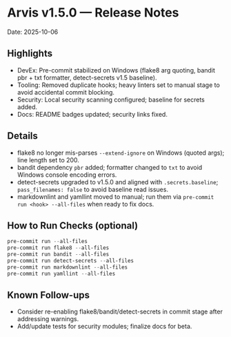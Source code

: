 # Arvis v1.5.0 — Release Notes

Date: 2025-10-06

## Highlights

- DevEx: Pre-commit stabilized on Windows (flake8 arg quoting, bandit pbr + txt formatter, detect-secrets v1.5 baseline).
- Tooling: Removed duplicate hooks; heavy linters set to manual stage to avoid accidental commit blocking.
- Security: Local security scanning configured; baseline for secrets added.
- Docs: README badges updated; security links fixed.

## Details

- flake8 no longer mis-parses `--extend-ignore` on Windows (quoted args); line length set to 200.
- bandit dependency `pbr` added; formatter changed to `txt` to avoid Windows console encoding errors.
- detect-secrets upgraded to v1.5.0 and aligned with `.secrets.baseline`; `pass_filenames: false` to avoid baseline read issues.
- markdownlint and yamllint moved to manual; run them via `pre-commit run <hook> --all-files` when ready to fix docs.

## How to Run Checks (optional)

```powershell
pre-commit run --all-files
pre-commit run flake8 --all-files
pre-commit run bandit --all-files
pre-commit run detect-secrets --all-files
pre-commit run markdownlint --all-files
pre-commit run yamllint --all-files
```

## Known Follow-ups

- Consider re-enabling flake8/bandit/detect-secrets in commit stage after addressing warnings.
- Add/update tests for security modules; finalize docs for beta.
